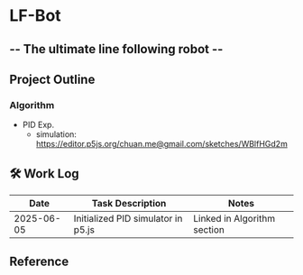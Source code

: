 # LF-Bot
## -- The ultimate line following robot --
## Project Outline
### Algorithm
- PID Exp.
    - simulation: https://editor.p5js.org/chuan.me@gmail.com/sketches/WBlfHGd2m

## 🛠️ Work Log

| Date       | Task Description                      | Notes                       |
| ---------- | ------------------------------------- | --------------------------- |
| 2025-06-05 | Initialized PID simulator in p5.js    | Linked in Algorithm section |


## Reference 
